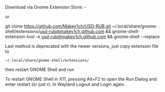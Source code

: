 Download via Gnome Extension Store: -

or

git clone https://github.com/Makev1ch/USD-RUB.git ~/.local/share/gnome-shell/extensions/usd-rub@makev1ch.github.com && gnome-shell-extension-tool -e usd-rub@makev1ch.github.com && gnome-shell --replace



Last method is deprecated with the newer versions, just copy extension file to
```
~/.local/share/gnome-shell/extensions/
```
then restart GNOME Shell and run

To restart GNOME Shell in X11, pressing Alt+F2 to open the Run Dialog and enter restart 
(or just r). 
In Wayland Logout and Login again.
